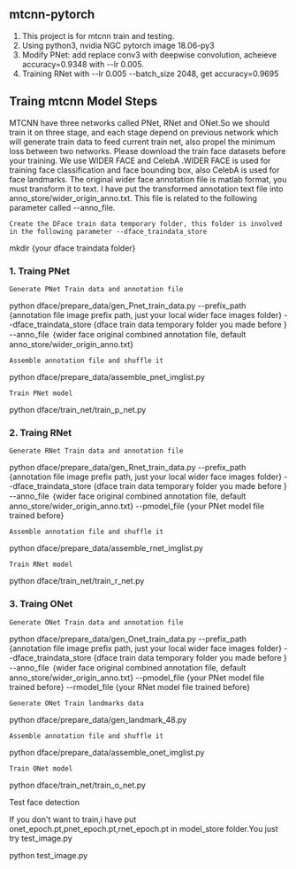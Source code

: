 ## mtcnn-pytorch
1. This project is for mtcnn train and testing.
2. Using python3, nvidia NGC pytorch image 18.06-py3
3. Modify PNet: add replace conv3 with deepwise convolution, acheieve accuracy=0.9348 with --lr 0.005.  
4. Training RNet with --lr 0.005 --batch_size 2048, get accuracy=0.9695


## Traing mtcnn Model Steps

MTCNN have three networks called PNet, RNet and ONet.So we should train it on three stage, and each stage depend on previous network which will generate train data to feed current train net, also propel the minimum loss between two networks. Please download the train face datasets before your training. We use WIDER FACE and CelebA .WIDER FACE is used for training face classification and face bounding box, also CelebA is used for face landmarks. The original wider face annotation file is matlab format, you must transform it to text. I have put the transformed annotation text file into anno_store/wider_origin_anno.txt. This file is related to the following parameter called --anno_file.

    Create the DFace train data temporary folder, this folder is involved in the following parameter --dface_traindata_store

mkdir {your dface traindata folder}

### 1. Traing PNet
    Generate PNet Train data and annotation file

python dface/prepare_data/gen_Pnet_train_data.py --prefix_path {annotation file image prefix path, just your local wider face images folder} --dface_traindata_store  {dface train data temporary folder you made before }  --anno_file ｛wider face original combined  annotation file, default anno_store/wider_origin_anno.txt}

    Assemble annotation file and shuffle it

python dface/prepare_data/assemble_pnet_imglist.py

    Train PNet model

python dface/train_net/train_p_net.py
   
### 2. Traing RNet
    Generate RNet Train data and annotation file

python dface/prepare_data/gen_Rnet_train_data.py --prefix_path {annotation file image prefix path, just your local wider face images folder} --dface_traindata_store {dface train data temporary folder you made before } --anno_file ｛wider face original combined  annotation file, default anno_store/wider_origin_anno.txt} --pmodel_file {your PNet model file trained before}

    Assemble annotation file and shuffle it

python dface/prepare_data/assemble_rnet_imglist.py

    Train RNet model

python dface/train_net/train_r_net.py

    
### 3. Traing ONet
    Generate ONet Train data and annotation file

python dface/prepare_data/gen_Onet_train_data.py --prefix_path {annotation file image prefix path, just your local wider face images folder} --dface_traindata_store {dface train data temporary folder you made before } --anno_file ｛wider face original combined  annotation file, default anno_store/wider_origin_anno.txt} --pmodel_file {your PNet model file trained before} --rmodel_file {your RNet model file trained before}

    Generate ONet Train landmarks data

python dface/prepare_data/gen_landmark_48.py

    Assemble annotation file and shuffle it

python dface/prepare_data/assemble_onet_imglist.py

    Train ONet model

python dface/train_net/train_o_net.py

Test face detection

If you don't want to train,i have put onet_epoch.pt,pnet_epoch.pt,rnet_epoch.pt in model_store folder.You just try test_image.py

python test_image.py
